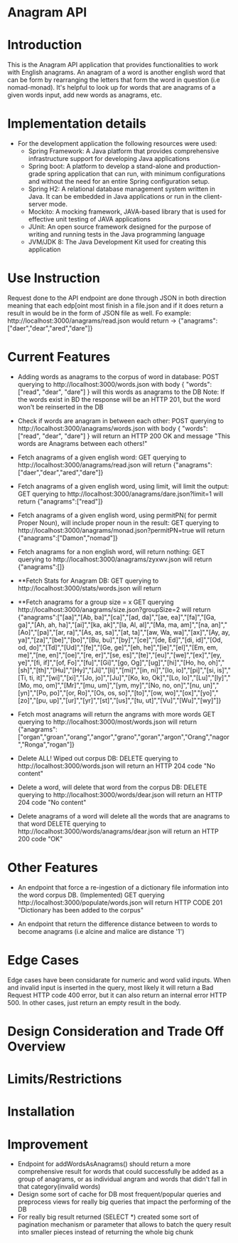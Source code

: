 # Anagram API

# Introduction
 This is the Anagram API application that provides functionalities to work with English anagrams. An anagram of a word is another english word that can be form by rearranging the letters that form the word in question (i.e nomad-monad). It's helpful to look up for words that are anagrams of a given words input, add new words as anagrams, etc.

# Implementation details
- For the development  application the following resources were used:
	- Spring Framework: A Java platform that provides comprehensive infrastructure support for developing Java applications
	- Spring boot: A platform to develop a stand-alone and production-grade spring application that can run, with minimum configurations and without the need for an entire Spring configuration setup.
	- Spring H2: A relational database management system written in Java. It can be embedded in Java applications or run in the client-server mode.
	- Mockito: A mocking framework, JAVA-based library that is used for effective unit testing of JAVA applications
	- JUnit: An open source framework designed for the purpose of writing and running tests in the Java programming language
	- JVM/JDK 8: The Java Development Kit used for creating this application
	
# Use Instruction
 Request done to the API endpoint are done through JSON in both direction meaning that each edp[oint most finish in a file.json and if it does return a result in would be in the form of JSON file as well. Fo example: 
 http://localhost:3000/anagrams/read.json would return  -> {"anagrams":["daer","dear","ared","dare"]}

# Current Features
- Adding words as anagrams to the corpus of word in database:
	POST querying to http://localhost:3000/words.json with body { "words": ["read", "dear", "dare"] } will this words as anagrams to the DB
	Note: If the words exist in BD the response will be an HTTP 201, but the word won't be reinserted in the DB

- Check if words are anagram in between each other:
	POST querying to http://localhost:3000/anagrams/words.json with body { "words": ["read", "dear", "dare"] } will return an HTTP 200 OK and message "This words are Anagrams between each others!"

- Fetch anagrams of a given english word: 
	GET querying to http://localhost:3000/anagrams/read.json will return {"anagrams":["daer","dear","ared","dare"]}
	
- Fetch anagrams of a given english word, using limit, will limit the output:
	GET querying to http://localhost:3000/anagrams/dare.json?limit=1  will return {"anagrams":["read"]}

- Fetch anagrams of a given english word, using permitPN( for permit Proper Noun), will include proper noun in the result:
	GET querying to http://localhost:3000/anagrams/monad.json?permitPN=true will return {"anagrams":["Damon","nomad"]}

- Fetch anagrams for a non english word, will return nothing:
	GET querying to http://localhost:3000/anagrams/zyxwv.json will return {"anagrams":[]}

- **Fetch Stats for Anagram DB:
	GET querying to http://localhost:3000/stats/words.json will return

- **Fetch anagrams for a group size = x
	GET querying http://localhost:3000/anagrams/size.json?groupSize=2 will return {"anagrams":["[aa]","[Ab, ba]","[ca]","[ad, da]","[ae, ea]","[fa]","[Ga, ga]","[Ah, ah, ha]","[ai]","[ka, ak]","[la, Al, al]","[Ma, ma, am]","[na, an]","[Ao]","[pa]","[ar, ra]","[As, as, sa]","[at, ta]","[aw, Wa, wa]","[ax]","[Ay, ay, ya]","[za]","[be]","[bo]","[Bu, bu]","[by]","[ce]","[de, Ed]","[di, id]","[Od, od, do]","[Td]","[Ud]","[fe]","[Ge, ge]","[eh, he]","[ie]","[el]","[Em, em, me]","[ne, en]","[oe]","[re, er]","[se, es]","[te]","[eu]","[we]","[ex]","[ey, ye]","[fi, if]","[of, Fo]","[fu]","[Gi]","[go, Og]","[ug]","[hi]","[Ho, ho, oh]","[sh]","[th]","[Hu]","[Hy]","[Ji]","[li]","[mi]","[in, ni]","[Io, io]","[pi]","[si, is]","[Ti, ti, it]","[wi]","[xi]","[Jo, jo]","[Ju]","[Ko, ko, Ok]","[Lo, lo]","[Lu]","[ly]","[Mo, mo, om]","[Mr]","[mu, um]","[ym, my]","[No, no, on]","[nu, un]","[yn]","[Po, po]","[or, Ro]","[Os, os, so]","[to]","[ow, wo]","[ox]","[yo]","[zo]","[pu, up]","[ur]","[yr]","[st]","[us]","[tu, ut]","[Vu]","[Wu]","[wy]"]}

- Fetch most anagrams will return the angrams with more words
	GET querying to http://localhost:3000/most/words.json will return {"anagrams":["organ","groan","orang","angor","grano","goran","argon","Orang","nagor","Ronga","rogan"]}
	
- Delete ALL! Wiped out corpus DB:
	DELETE querying to http://localhost:3000/words.json will return an HTTP 204 code "No content"
	
- Delete a word, will delete that word from the corpus DB:
	DELETE querying to http://localhost:3000/words/dear.json will return an HTTP 204 code "No content"

- Delete anagrams of a word will delete all the words that are anagrams to that word
	DELETE querying to http://localhost:3000/words/anagrams/dear.json will return an HTTP 200 code "OK"


# Other Features
- An endpoint that force a re-ingestion of a dictionary file information into the word corpus DB. (Implemented)
	GET querying http://localhost:3000/populate/words.json will return HTTP CODE 201 "Dictionary has been added to the corpus"
	
- An endpoint that return the difference distance between to words to become anagrams (i.e alcine and malice are distance '1')

# Edge Cases
Edge cases have been considarate for numeric and word valid inputs. When and invalid input is inserted in the query, most likely it will return a Bad Request HTTP code 400 error, but it can also return an internal error HTTP 500. In other cases, just return an empty result in the body.

# Design Consideration and Trade Off Overview

# Limits/Restrictions

# Installation

# Improvement
- Endpoint for addWordsAsAnagrams() should return a more comprehensive result for words that could successfully be added as a group of anagrams, or as individual angram and words that didn't fall in that category(invalid words)
- Design some sort of cache for DB most frequent/popular queries and preprocess views for really big queries that impact the performing of the DB
- For really big result returned (SELECT *) created some sort of pagination mechanism or parameter that allows to batch the query result into smaller pieces instead of returning the whole big chunk

